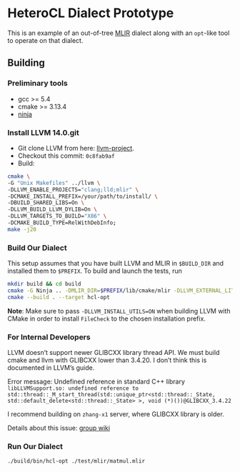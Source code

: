 # HeteroCL Dialect Prototype

This is an example of an out-of-tree [MLIR](https://mlir.llvm.org/) dialect along with an  `opt`-like tool to operate on that dialect.

## Building

### Preliminary tools
- gcc >= 5.4
- cmake >= 3.13.4
- [ninja](https://ninja-build.org)

### Install LLVM 14.0.git
- Git clone LLVM from here: [llvm-project](https://github.com/llvm/llvm-project).
- Checkout this commit: `0c8fab9af`
- Build:
```sh
cmake \
-G "Unix Makefiles" ../llvm \
-DLLVM_ENABLE_PROJECTS="clang;lld;mlir" \
-DCMAKE_INSTALL_PREFIX=/your/path/to/install/ \
-DBUILD_SHARED_LIBS=On \
-DLLVM_BUILD_LLVM_DYLIB=On \
-DLLVM_TARGETS_TO_BUILD="X86" \
-DCMAKE_BUILD_TYPE=RelWithDebInfo;
make -j20
```
### Build Our Dialect
This setup assumes that you have built LLVM and MLIR in `$BUILD_DIR` and installed them to `$PREFIX`. To build and launch the tests, run
```sh
mkdir build && cd build
cmake -G Ninja .. -DMLIR_DIR=$PREFIX/lib/cmake/mlir -DLLVM_EXTERNAL_LIT=$BUILD_DIR/bin/llvm-lit
cmake --build . --target hcl-opt
```
**Note**: Make sure to pass `-DLLVM_INSTALL_UTILS=ON` when building LLVM with CMake in order to install `FileCheck` to the chosen installation prefix.

### For Internal Developers
LLVM doesn’t support newer GLIBCXX library thread API. We must build cmake and llvm with GLIBCXX lower than 3.4.20. I don’t think this is documented in LLVM’s guide. 

Error message: Undefined reference in standard C++ library
`libLLVMSupport.so: undefined reference to std::thread::_M_start_thread(std::unique_ptr<std::thread::_State, std::default_delete<std::thread::_State> >, void (*)())@GLIBCXX_3.4.22`

I recommend building on `zhang-x1` server, where GLIBCXX library is older.

Details about this issue: [group wiki](https://zhang-21.ece.cornell.edu/doku.php?id=research:personal:niansongzhang:tools:dylib)

### Run Our Dialect
```sh
./build/bin/hcl-opt ./test/mlir/matmul.mlir
```